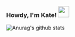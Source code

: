 ### Howdy, I'm Kate! <img src="https://raw.githubusercontent.com/MartinHeinz/MartinHeinz/master/wave.gif" width="30px">

<!--
**iamkatelim/iamkatelim** is a ✨ _special_ ✨ repository because its `README.md` (this file) appears on your GitHub profile.

Here are some ideas to get you started:

- 🔭 I’m currently working on ...
- 🌱 I’m currently learning ...
- 👯 I’m looking to collaborate on ...
- 🤔 I’m looking for help with ...
- 📫 How to reach me: ...
- ⚡ Fun fact: ...
-->

![Anurag's github stats](https://github-readme-stats.vercel.app/api?username=anuraghazra&theme=buefy&show_icons=true)
